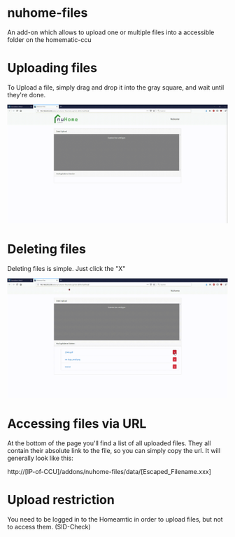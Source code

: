 # nuhome-files
An add-on which allows to upload one or multiple files into a accessible folder on the homematic-ccu

# Uploading files
To Upload a file, simply drag and drop it into the gray square, and wait until they're done.

![upload](/img/upload.gif "upload")

# Deleting files
Deleting files is simple. Just click the "X"

![delete](/img/delete.gif "delete")

# Accessing files via URL
At the bottom of the page you'll find a list of all uploaded files. 
They all contain their absolute link to the file, so you can simply copy the url.
It will generally look like this:

http://[IP-of-CCU]/addons/nuhome-files/data/[Escaped_Filename.xxx]

# Upload restriction
You need to be logged in to the Homeamtic in order to upload files, but not to access them. (SID-Check)
